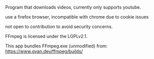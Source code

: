 Program that downloads videos,
currently only supports youtube.

use a firefox browser, incompatible with chrome due to cookie issues

not open to contribution to avoid security concerns.


FFmpeg is licensed under the LGPLv2.1.

This app bundles FFmpeg.exe (unmodified) from:
https://www.gyan.dev/ffmpeg/builds/
